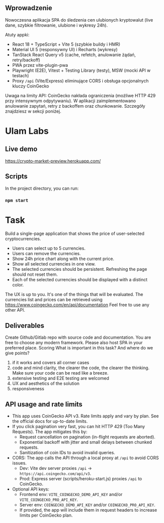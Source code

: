 ## Wprowadzenie

Nowoczesna aplikacja SPA do śledzenia cen ulubionych kryptowalut (live dane, szybkie filtrowanie, ulubione i wykresy 24h).

Atuty appki:
- React 18 + TypeScript + Vite 5 (szybkie buildy i HMR)
- Material UI 5 (responsywny UI) i Recharts (wykresy)
- TanStack React Query v5 (cache, refetch, anulowanie żądań, retry/backoff)
- PWA przez vite-plugin-pwa
- Playwright (E2E), Vitest + Testing Library (testy), MSW (mocki API w testach)
- Proxy `/api` (Vite/Express) eliminujące CORS i obsługa opcjonalnych kluczy CoinGecko

Uwaga na limity API: CoinGecko nakłada ograniczenia (możliwe HTTP 429 przy intensywnym odpytywaniu).
W aplikacji zaimplementowano anulowanie zapytań, retry z backoffem oraz chunkowanie.
Szczegóły znajdziesz w sekcji poniżej.

# Ulam Labs

## Live demo

https://crypto-market-preview.herokuapp.com/

##  Scripts

In the project directory, you can run:

### `npm start`

# Task

Build a single-page application that shows the price of user-selected cryptocurrencies.

- Users can select up to 5 currencies.
- Users can remove the currencies.
- Show 24h price chart along with the current price.
- Show all selected currencies in one view.
- The selected currencies should be persistent. Refreshing the page should not reset
  them.
- Each of the selected currencies should be displayed with a distinct color.


The UX is up to you. It's one of the things that will be evaluated.
The currencies list and prices can be retrieved using
https://www.coingecko.com/en/api/documentation
Feel free to use any other API.

## Deliverables

Create Github/Gitlab repo with source code and documentation. You are free to choose any
modern framework. Please also host SPA in your preferred place.
Scoring
What is important in this task? And where do we give points?

1. if it works and covers all corner cases
2. code and mind clarity, the clearer the code, the clearer the thinking. Make sure your
   code can be read like a breeze.
3. extensive testing and E2E testing are welcomed
4. UX and aesthetics of the solution
5. responsiveness

## API usage and rate limits

- This app uses CoinGecko API v3. Rate limits apply and vary by plan. See the official docs for up-to-date limits.
- If you click pagination very fast, you can hit HTTP 429 (Too Many Requests). The app mitigates this by:
  - Request cancellation on pagination (in-flight requests are aborted).
  - Exponential backoff with jitter and small delays between chunked requests.
  - Sanitization of coin IDs to avoid invalid queries.
- CORS: The app calls the API through a local proxy at `/api` to avoid CORS issues.
  - Dev: Vite dev server proxies `/api` → `https://api.coingecko.com/api/v3`.
  - Prod: Express server (scripts/heroku-start.js) proxies `/api` to CoinGecko.
- Optional API keys:
  - Frontend env: `VITE_COINGECKO_DEMO_API_KEY` and/or `VITE_COINGECKO_PRO_API_KEY`.
  - Server env: `COINGECKO_DEMO_API_KEY` and/or `COINGECKO_PRO_API_KEY`.
  - If provided, the app will include them in request headers to increase limits per CoinGecko plan.



